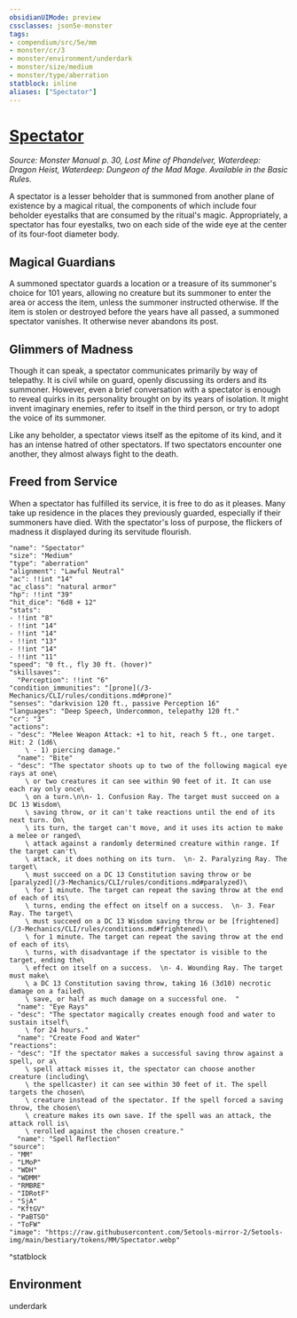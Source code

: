 ```yaml
---
obsidianUIMode: preview
cssclasses: json5e-monster
tags:
- compendium/src/5e/mm
- monster/cr/3
- monster/environment/underdark
- monster/size/medium
- monster/type/aberration
statblock: inline
aliases: ["Spectator"]
---
```

# [Spectator](3-Mechanics\CLI\bestiary\aberration/spectator.md)
*Source: Monster Manual p. 30, Lost Mine of Phandelver, Waterdeep: Dragon Heist, Waterdeep: Dungeon of the Mad Mage. Available in the Basic Rules.*  

A spectator is a lesser beholder that is summoned from another plane of existence by a magical ritual, the components of which include four beholder eyestalks that are consumed by the ritual's magic. Appropriately, a spectator has four eyestalks, two on each side of the wide eye at the center of its four-foot diameter body.

## Magical Guardians

A summoned spectator guards a location or a treasure of its summoner's choice for 101 years, allowing no creature but its summoner to enter the area or access the item, unless the summoner instructed otherwise. If the item is stolen or destroyed before the years have all passed, a summoned spectator vanishes. It otherwise never abandons its post.

## Glimmers of Madness

Though it can speak, a spectator communicates primarily by way of telepathy. It is civil while on guard, openly discussing its orders and its summoner. However, even a brief conversation with a spectator is enough to reveal quirks in its personality brought on by its years of isolation. It might invent imaginary enemies, refer to itself in the third person, or try to adopt the voice of its summoner.

Like any beholder, a spectator views itself as the epitome of its kind, and it has an intense hatred of other spectators. If two spectators encounter one another, they almost always fight to the death.

## Freed from Service

When a spectator has fulfilled its service, it is free to do as it pleases. Many take up residence in the places they previously guarded, especially if their summoners have died. With the spectator's loss of purpose, the flickers of madness it displayed during its servitude flourish.

```statblock
"name": "Spectator"
"size": "Medium"
"type": "aberration"
"alignment": "Lawful Neutral"
"ac": !!int "14"
"ac_class": "natural armor"
"hp": !!int "39"
"hit_dice": "6d8 + 12"
"stats":
- !!int "8"
- !!int "14"
- !!int "14"
- !!int "13"
- !!int "14"
- !!int "11"
"speed": "0 ft., fly 30 ft. (hover)"
"skillsaves":
  "Perception": !!int "6"
"condition_immunities": "[prone](/3-Mechanics/CLI/rules/conditions.md#prone)"
"senses": "darkvision 120 ft., passive Perception 16"
"languages": "Deep Speech, Undercommon, telepathy 120 ft."
"cr": "3"
"actions":
- "desc": "Melee Weapon Attack: +1 to hit, reach 5 ft., one target. Hit: 2 (1d6\
    \ - 1) piercing damage."
  "name": "Bite"
- "desc": "The spectator shoots up to two of the following magical eye rays at one\
    \ or two creatures it can see within 90 feet of it. It can use each ray only once\
    \ on a turn.\n\n- 1. Confusion Ray. The target must succeed on a DC 13 Wisdom\
    \ saving throw, or it can't take reactions until the end of its next turn. On\
    \ its turn, the target can't move, and it uses its action to make a melee or ranged\
    \ attack against a randomly determined creature within range. If the target can't\
    \ attack, it does nothing on its turn.  \n- 2. Paralyzing Ray. The target\
    \ must succeed on a DC 13 Constitution saving throw or be [paralyzed](/3-Mechanics/CLI/rules/conditions.md#paralyzed)\
    \ for 1 minute. The target can repeat the saving throw at the end of each of its\
    \ turns, ending the effect on itself on a success.  \n- 3. Fear Ray. The target\
    \ must succeed on a DC 13 Wisdom saving throw or be [frightened](/3-Mechanics/CLI/rules/conditions.md#frightened)\
    \ for 1 minute. The target can repeat the saving throw at the end of each of its\
    \ turns, with disadvantage if the spectator is visible to the target, ending the\
    \ effect on itself on a success.  \n- 4. Wounding Ray. The target must make\
    \ a DC 13 Constitution saving throw, taking 16 (3d10) necrotic damage on a failed\
    \ save, or half as much damage on a successful one.  "
  "name": "Eye Rays"
- "desc": "The spectator magically creates enough food and water to sustain itself\
    \ for 24 hours."
  "name": "Create Food and Water"
"reactions":
- "desc": "If the spectator makes a successful saving throw against a spell, or a\
    \ spell attack misses it, the spectator can choose another creature (including\
    \ the spellcaster) it can see within 30 feet of it. The spell targets the chosen\
    \ creature instead of the spectator. If the spell forced a saving throw, the chosen\
    \ creature makes its own save. If the spell was an attack, the attack roll is\
    \ rerolled against the chosen creature."
  "name": "Spell Reflection"
"source":
- "MM"
- "LMoP"
- "WDH"
- "WDMM"
- "RMBRE"
- "IDRotF"
- "SjA"
- "KftGV"
- "PaBTSO"
- "ToFW"
"image": "https://raw.githubusercontent.com/5etools-mirror-2/5etools-img/main/bestiary/tokens/MM/Spectator.webp"
```
^statblock

## Environment

underdark